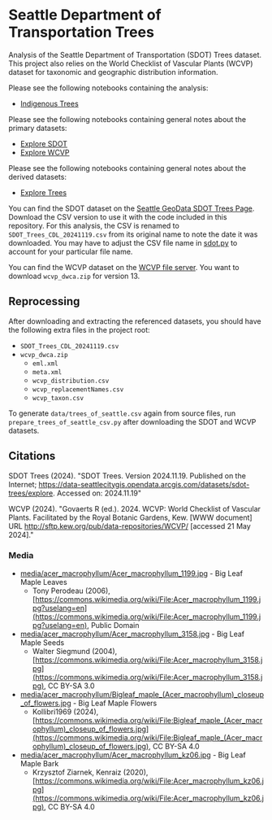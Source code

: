 # Seattle Department of Transportation Trees

Analysis of the Seattle Department of Transportation (SDOT) Trees dataset. This project also relies on the World Checklist of Vascular Plants (WCVP) dataset for taxonomic and geographic distribution information.

Please see the following notebooks containing the analysis:

* [Indigenous Trees](./indigenous_trees.ipynb)

Please see the following notebooks containing general notes about the primary datasets:

* [Explore SDOT](./explore_sdot.ipynb)
* [Explore WCVP](./explore_wcvp.ipynb)

Please see the following notebooks containing general notes about the derived datasets:

* [Explore Trees](./explore_sdot.ipynb)

You can find the SDOT dataset on the [Seattle GeoData SDOT Trees Page](https://data-seattlecitygis.opendata.arcgis.com/datasets/sdot-trees/explore).
Download the CSV version to use it with the code included in this repository.
For this analysis, the CSV is renamed to `SDOT_Trees_CDL_20241119.csv` from its original name to note the date it was downloaded.
You may have to adjust the CSV file name in [sdot.py](sdot.py) to account for your particular file name.

You can find the WCVP dataset on the [WCVP file server](http://sftp.kew.org/pub/data-repositories/WCVP/).
You want to download `wcvp_dwca.zip` for version 13.

## Reprocessing

After downloading and extracting the referenced datasets, you should have the following extra files in the project root:

* `SDOT_Trees_CDL_20241119.csv`
* `wcvp_dwca.zip`
  - `eml.xml`
  - `meta.xml`
  - `wcvp_distribution.csv`
  - `wcvp_replacementNames.csv`
  - `wcvp_taxon.csv`

To generate `data/trees_of_seattle.csv` again from source files, run `prepare_trees_of_seattle_csv.py` after downloading the SDOT and WCVP datasets.

## Citations

SDOT Trees (2024). "SDOT Trees. Version 2024.11.19. Published on the Internet; https://data-seattlecitygis.opendata.arcgis.com/datasets/sdot-trees/explore. Accessed on: 2024.11.19"

WCVP (2024). "Govaerts R (ed.). 2024. WCVP: World Checklist of Vascular Plants. Facilitated by the Royal Botanic Gardens, Kew. [WWW document] URL http://sftp.kew.org/pub/data-repositories/WCVP/ [accessed 21 May 2024]."

### Media

* [media/acer_macrophyllum/Acer_macrophyllum_1199.jpg](./media/acer_macrophyllum/Acer_macrophyllum_1199.jpg) - Big Leaf Maple Leaves
  - Tony Perodeau (2006), [https://commons.wikimedia.org/wiki/File:Acer_macrophyllum_1199.jpg?uselang=en](https://commons.wikimedia.org/wiki/File:Acer_macrophyllum_1199.jpg?uselang=en), Public Domain
* [media/acer_macrophyllum/Acer_macrophyllum_3158.jpg](./media/acer_macrophyllum/Acer_macrophyllum_3158.jpg) - Big Leaf Maple Seeds
  - Walter Siegmund (2004), [https://commons.wikimedia.org/wiki/File:Acer_macrophyllum_3158.jpg](https://commons.wikimedia.org/wiki/File:Acer_macrophyllum_3158.jpg), CC BY-SA 3.0
* [media/acer_macrophyllum/Bigleaf_maple_(Acer_macrophyllum)_closeup_of_flowers.jpg](./media/acer_macrophyllum/Bigleaf_maple_(Acer_macrophyllum)_closeup_of_flowers.jpg) - Big Leaf Maple Flowers
  - Kollibri1969 (2024), [https://commons.wikimedia.org/wiki/File:Bigleaf_maple_(Acer_macrophyllum)_closeup_of_flowers.jpg](https://commons.wikimedia.org/wiki/File:Bigleaf_maple_(Acer_macrophyllum)_closeup_of_flowers.jpg), CC BY-SA 4.0
* [media/acer_macrophyllum/Acer_macrophyllum_kz06.jpg](./media/acer_macrophyllum/Acer_macrophyllum_kz06.jpg) - Big Leaf Maple Bark
  - Krzysztof Ziarnek, Kenraiz (2020), [https://commons.wikimedia.org/wiki/File:Acer_macrophyllum_kz06.jpg](https://commons.wikimedia.org/wiki/File:Acer_macrophyllum_kz06.jpg), CC BY-SA 4.0
